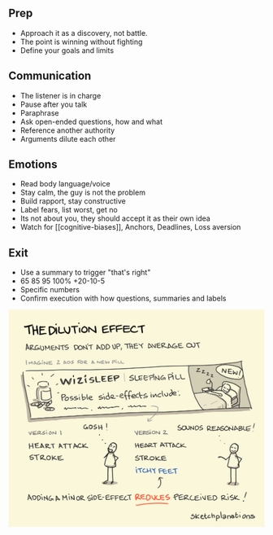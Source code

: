 ---
---

## Prep
- Approach it as a discovery, not battle. 
- The point is winning without fighting
- Define your goals and limits

## Communication
- The listener is in charge
- Pause after you talk
- Paraphrase
- Ask open-ended questions, how and what
- Reference another authority
- Arguments dilute each other

## Emotions 
- Read body language/voice
- Stay calm, the guy is not the problem
- Build rapport, stay constructive  
- Label fears, list worst, get no
- Its not about you, they should accept it as their own idea
- Watch for [[cognitive-biases]], Anchors, Deadlines, Loss aversion

## Exit
- Use a summary to trigger "that's right"
- 65 85 95 100% +20-10-5
- Specific numbers
- Confirm execution with how questions, summaries and labels

![](/assets/static/img/arguments-dilute.png)
